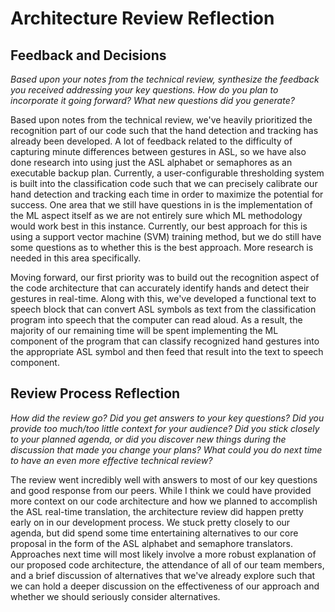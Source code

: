 # Architecture Review Reflection

## Feedback and Decisions
_Based upon your notes from the technical review, synthesize the feedback you received addressing your key questions. How do you plan to incorporate it going forward? What new questions did you generate?_

Based upon notes from the technical review, we've heavily prioritized the recognition part of our code such that the hand detection and tracking has already been developed. A lot of feedback related to the difficulty of capturing minute differences between gestures in ASL, so we have also done research into using just the ASL alphabet or semaphores as an executable backup plan. Currently, a user-configurable thresholding system is built into the classification code such that we can precisely calibrate our hand detection and tracking each time in order to maximize the potential for success. One area that we still have questions in is the implementation of the ML aspect itself as we are not entirely sure which ML methodology would work best in this instance. Currently, our best approach for this is using a support vector machine (SVM) training method, but we do still have some questions as to whether this is the best approach. More research is needed in this area specifically.

Moving forward, our first priority was to build out the recognition aspect of the code architecture that can accurately identify hands and detect their gestures in real-time. Along with this, we've developed a functional text to speech block that can convert ASL symbols as text from the classification program into speech that the computer can read aloud. As a result, the majority of our remaining time will be spent implementing the ML component of the program that can classify recognized hand gestures into the appropriate ASL symbol and then feed that result into the text to speech component.

## Review Process Reflection
_How did the review go? Did you get answers to your key questions? Did you provide too much/too little context for your audience? Did you stick closely to your planned agenda, or did you discover new things during the discussion that made you change your plans? What could you do next time to have an even more effective technical review?_

The review went incredibly well with answers to most of our key questions and good response from our peers. While I think we could have provided more context on our code architecture and how we planned to accomplish the ASL real-time translation, the architecture review did happen pretty early on in our development process. We stuck pretty closely to our agenda, but did spend some time entertaining alternatives to our core proposal in the form of the ASL alphabet and semaphore translators. Approaches next time will most likely involve a more robust explanation of our proposed code architecture, the attendance of all of our team members, and a brief discussion of alternatives that we've already explore such that we can hold a deeper discussion on the effectiveness of our approach and whether we should seriously consider alternatives.

